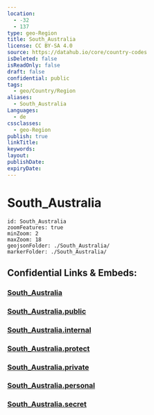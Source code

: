 ```yaml
---
location:
  - -32
  - 137
type: geo-Region
title: South_Australia
license: CC BY-SA 4.0
source: https://datahub.io/core/country-codes
isDeleted: false
isReadOnly: false
draft: false
confidential: public
tags:
  - geo/Country/Region
aliases:
  - South_Australia
Languages:
  - de
cssclasses:
  - geo-Region
publish: true
linkTitle:
keywords:
layout:
publishDate:
expiryDate:
---
```


# South_Australia

```leaflet
id: South_Australia
zoomFeatures: true 
minZoom: 2 
maxZoom: 18
geojsonFolder: ./South_Australia/
markerFolder: ./South_Australia/
```


## Confidential Links & Embeds: 

### [South_Australia](/_Standards/Earth/Continent/Australasia/Australia/Counties/South_Australia.md) 

### [South_Australia.public](/_public/Earth/Continent/Australasia/Australia/Counties/South_Australia.public.md) 

### [South_Australia.internal](/_internal/Earth/Continent/Australasia/Australia/Counties/South_Australia.internal.md) 

### [South_Australia.protect](/_protect/Earth/Continent/Australasia/Australia/Counties/South_Australia.protect.md) 

### [South_Australia.private](/_private/Earth/Continent/Australasia/Australia/Counties/South_Australia.private.md) 

### [South_Australia.personal](/_personal/Earth/Continent/Australasia/Australia/Counties/South_Australia.personal.md) 

### [South_Australia.secret](/_secret/Earth/Continent/Australasia/Australia/Counties/South_Australia.secret.md)

